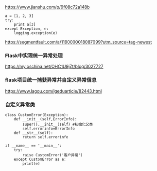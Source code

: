 https://www.jianshu.com/p/9f08c72a148b


```
a = [1, 2, 3]
try:
    print a[3]
except Exception, e:
    logging.exception(e)
```

https://segmentfault.com/a/1190000018087099?utm_source=tag-newest


### Flask中实现统一异常处理
https://my.oschina.net/OHC1U9jZt/blog/3027727

### flask项目统一捕获异常并自定义异常信息
https://www.lagou.com/lgeduarticle/82443.html


### 自定义异常类

```
class CustomError(Exception):
    def __init__(self,ErrorInfo):
        super().__init__(self) #初始化父类
        self.errorinfo=ErrorInfo
    def __str__(self):
        return self.errorinfo
    
if __name__ == '__main__':
    try:
        raise CustomError('客户异常')
    except CustomError as e:
        print(e)
```
